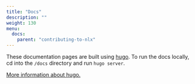 ```yaml
---
title: "Docs"
description: ""
weight: 130
menu:
  docs:
    parent: "contributing-to-nlx"
---
```


These documentation pages are built using [hugo](https://gohugo.io).
To run the docs locally, cd into the `/docs` directory and run `hugo server`.

[More information about hugo.](https://gohugo.io/documentation/)